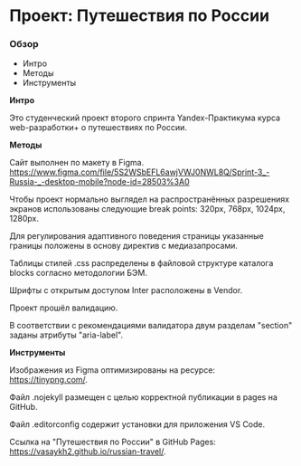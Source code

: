 # Проект: Путешествия по России

### Обзор

- Интро
- Методы
- Инструменты

**Интро**

Это студенческий проект второго спринта Yandex-Практикума курса web-разработки+ о путешествиях по России.

**Методы**

Сайт выполнен по макету в Figma. https://www.figma.com/file/5S2WSbEFL6awjVWJ0NWL8Q/Sprint-3_-Russia-_-desktop-mobile?node-id=28503%3A0

Чтобы проект нормально выглядел на распространённых разрешениях экранов использованы следующие break points: 320px, 768px, 1024px, 1280px.

Для регулирования адаптивного поведения страницы указанные границы положены в основу директив с медиазапросами.

Таблицы стилей .css распределены в файловой структуре каталога blocks согласно методологии БЭМ.

Шрифты с открытым доступом Inter расположены в Vendor.

Проект прошёл валидацию.

В соответствии с рекомендациями валидатора двум разделам "section" заданы атрибуты "aria-label".

**Инструменты**

Изображения из Figma оптимизированы на ресурсе: https://tinypng.com/.

Файл .nojekyll размещен с целью корректной публикации в pages на GitHub.

Файл .editorconfig содержит установки для приложения VS Code.

Ссылка на "Путешествия по России" в GitHub Pages: https://vasaykh2.github.io/russian-travel/.
